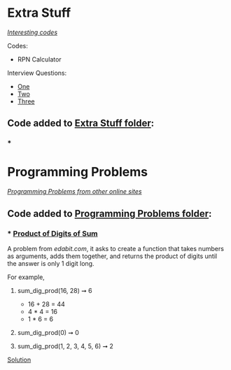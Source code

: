 # Extra Stuff
*[Interesting codes](https://github.com/ShameenShetty/Extra_Stuff/tree/master/Extra%20Stuff)*   

Codes:  
* RPN Calculator

Interview Questions:
* [One](https://github.com/MaximAbramchuck/awesome-interview-questions)
* [Two](https://github.com/luceCoding/Programming-Interview-Questions-in-Python)
* [Three](https://github.com/ramlaxman/Python-Interview-Questions)

## Code added to [Extra Stuff folder](https://github.com/ShameenShetty/Extra_Stuff/tree/master/Extra%20Stuff):  

### * 


# Programming Problems
*[Programming Problems from other online sites](https://github.com/ShameenShetty/Extra_Stuff/tree/master/Programming%20Problems)*   


## Code added to [Programming Problems folder](https://github.com/ShameenShetty/Extra_Stuff/tree/master/Programming%20Problems):

### * [Product of Digits of Sum](https://edabit.com/challenge/HrQoXJYqpYZ2Rqvtb)  
A problem from *edabit.com*, it asks to create a function that takes numbers as arguments, adds them together, and returns the product of digits until the answer is only 1 digit long.  

For example, 
1) sum_dig_prod(16, 28) ➞ 6
   * 16 + 28 = 44
   * 4 * 4 =  16
   * 1 * 6 = 6

2) sum_dig_prod(0) ➞ 0

3) sum_dig_prod(1, 2, 3, 4, 5, 6) ➞ 2  

[Solution](https://github.com/ShameenShetty/Extra_Stuff/blob/master/Programming%20Problems/Product_of_Digits_of_Sum.py)
